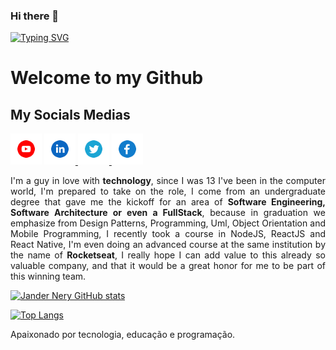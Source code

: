 ### Hi there 👋

[![Typing SVG](https://readme-typing-svg.demolab.com?font=Fira+Code&duration=3000&pause=500&random=false&width=635&lines=%3C+Welcome+%2F%3E;%3C+My+name+is+Jander+Nery+%2F%3E;%3C+I'm+a+Software+Developer+%2F%3E;%3C+FullStack+%2F%3E)](https://git.io/typing-svg)

# Welcome to my Github

## My Socials Medias

<div style="width:100%">
<a href="https://www.youtube.com/channel/UCr5fGhSnZV7eqfDYcV09XOQ" target="_blank"><img src="https://github.com/jnerydesigner/jnerydesigner/blob/main/youtube.svg" width="50"></a>  
<a href="https://www.linkedin.com/in/jander-nery" target="_blank"><img src="https://github.com/jnerydesigner/jnerydesigner/blob/main/linkedin.svg" width="50">
</a>
  <a href="https://twitter.com/JNeryDesigner" target="_blank"><img src="https://github.com/jnerydesigner/jnerydesigner/blob/main/twitter.svg" width="50">
</a>
  <a href="https://www.facebook.com/jander.nery" target="_blank"><img src="https://github.com/jnerydesigner/jnerydesigner/blob/main/facebook.svg" width="50">
</a>
</div>

<div>
  <p style="text-align: justify">I'm a guy in love with <strong>technology</strong>, since I was 13 I've been in the computer world, I'm prepared to take on the role, I come from an undergraduate degree that gave me the kickoff for an area of <strong>Software Engineering, Software Architecture or even a FullStack</strong>, because in graduation we emphasize from Design Patterns, Programming, Uml, Object Orientation and Mobile Programming, I recently took a course in NodeJS, ReactJS and React Native, I'm even doing an advanced course at the same institution by the name of <strong>Rocketseat</strong>, I really hope I can add value to this already so valuable company, and that it would be a great honor for me to be part of this winning team.
  </p>
</div>

[![Jander Nery GitHub stats](https://github-readme-stats.vercel.app/api?username=jnerydesigner&show_icons=true&theme=dracula)](https://github.com/jnerydesigner)
 
 
[![Top Langs](https://github-readme-stats.vercel.app/api/top-langs/?username=jnerydesigner&theme=dracula)](https://github.com/jnerydesigner)




<!--
**jnerydesigner/jnerydesigner** is a ✨ _special_ ✨ repository because its `README.md` (this file) appears on your GitHub profile.

Here are some ideas to get you started:

🔭 I’m currently working on ...
- 🌱 I’m currently learning ...
- 👯 I’m looking to collaborate on ...
- 🤔 I’m looking for help with ...
- 💬 Ask me about ...
- 📫 How to reach me: ...
- 😄 Pronouns: ...
- ⚡ Fun fact: ...
-->

Apaixonado por tecnologia, educação e programação.
